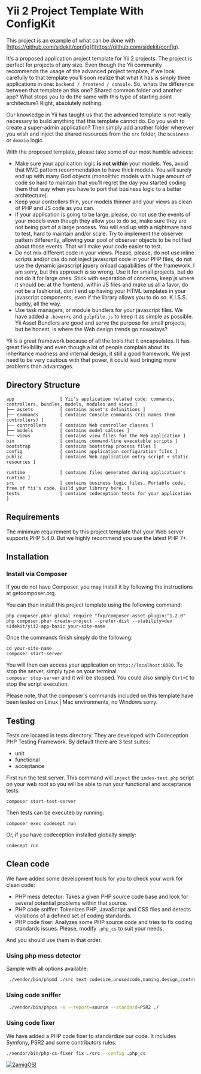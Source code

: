 # Yii 2 Project Template With ConfigKit

This project is an example of what can be done with 
[https://github.com/sidekit/config]()https://github.com/sidekit/config).

It's a proposed application project template for Yii 2 projects. The project is perfect for projects of any size. 
Even though the Yii community recommends the usage of the advanced project template, if we look carefully to that 
template you'll soon realize that what it has is simply three applications in one: `backend / frontend / console`. So, 
whats the difference between that template an this one? Shared common folder and another app? What stops you to do the 
same with this type of starting point architecture? Right, absolutely nothing.

Our knowledge in Yii has taught us that the advanced template is not really necessary to build anything that this 
template cannot do. Do you wish to create a super-admin application? Then simply add another folder wherever 
you wish and inject the shared resources from the `src` folder, the `business` or `domain` logic. 

With the proposed template, please take some of our most humble advices: 

- Make sure your application logic **is not within** your models. Yes, avoid that MVC pattern recommendation to have 
thick models. You will surely end up with many God objects (monolithic models with huge amount of code so hard to 
maintain that you'll regret the day you started coding them that way when you have to port that business logic to a 
better architecture).
- Keep your controllers thin, your models thinner and your views as clean of PHP and JS code as you can. 
- If your application is going to be large, please, do not use the events of your models even though they allow you to 
do so, make sure they are not being part of a large process. You will end up with a nightmare hard to test, hard to 
maintain and/or scale. Try to implement the observer pattern differently, allowing your pool of observer objects to be 
notified about those events. That will make your code easier to test.
- Do not mix different code in your views. Please, please, do not use inline scripts and/or css do not inject javascript 
code in your PHP files, do not use the dynamic javascript jquery onload capabilities of the framework. I am sorry, but 
this approach is so wrong. Use it for small projects, but do not do it for large ones. Stick with separation of concerns, 
keep js where it should be: at the frontend, within JS files and make us all a favor, do not be a fashionist, don't end 
up having your HTML templates in your javascript components, even if the library allows you to do so. K.I.S.S. buddy, 
all the way.
- Use task managers, or module bundlers for your javascript files. We have added a `.bowerrc` and `gulpfile.js` to keep 
it as simple as possible. Yii Asset Bundlers are good and serve the purpose for small projects, but be honest, is where
the Web design trends go nowadays?
  
Yii is a great framework because of all the tools that it encapsulates. It has great flexibility and even though a lot 
of people complain about its inheritance madness and internal design, it still a good framework. We just need to be 
very cautious with that power, it could lead bringing more problems than advantages. 


## Directory Structure
```
app                 [ Yii's application related code: commands, controllers, bundles, models, modules and views ]
├── assets          [ contains asset's definitions ]
├── commands        [ contains Console commands (Yii names them controllers) ]
├── controllers     [ contains Web controller classes ]
├── models          [ contains model calsses ]
└── views           [ contains view files for the Web application ]
bin                 [ contains command-line executable scripts ]
bootstrap           [ contains bootstrap process files ]
config              [ contains application configuration files ]
public              [ contains Web application entry script + static resources ]

runtime             [ contains files generated during application's runtime ]
src                 [ contains business logic files. Portable code, free of Yii's code. Build your library here. ]
tests               [ contains codeception tests for your application ]
```

## Requirements 

The minimum requirement by this project template that your Web server supports PHP 5.4.0. But we highly recommend you 
use the latest PHP 7+. 


## Installation 

### Install via Composer 

If you do not have Composer, you may install it by following the instructions at getcomposer.org.

You can then install this project template using the following command:

```
php composer.phar global require "fxp/composer-asset-plugin:^1.2.0"
php composer.phar create-project --prefer-dist --stability=dev sidekit/yii2-app-basic your-site-name
```

Once the commands finish simply do the following: 

```
cd your-site-name 
composer start-server 
```

You will then can access your application on `http://localhost:8080`. To stop the server, simply type on your terminal  
`composer stop-server` and it will be stopped. You could also simply `Ctrl+C` to stop the script execution. 

Please note, that the composer's commands included on this template have been tested on Linux | Mac environments, no 
Windows sorry. 


## Testing

Tests are located in tests directory. They are developed with Codeception PHP Testing Framework. By default there are 3 
test suites:

- unit
- functional
- acceptance

First run the test server. This command will `inject` the `index-test.php` script on your 
web root so you will be able to run your functional and acceptance tests: 

```
composer start-test-server 
```

Then tests can be executeb by running:
 
``` 
composer exec codecept run
```

Or, if you have codeception installed globally simply: 

```
codecept run 
```

## Clean code
 
We have added some development tools for you to check your work for clean code: 

- PHP mess detector: Takes a given PHP source code base and look for several potential problems within that source.
- PHP code sniffer: Tokenizes PHP, JavaScript and CSS files and detects violations of a defined set of coding standards.
- PHP code fixer: Analyzes some PHP source code and tries to fix coding standards issues. Please, modify `.php_cs` to 
  suit your needs. 

And you should use them in that order. 

### Using php mess detector

Sample with all options available:

```bash 
 ./vendor/bin/phpmd ./src text codesize,unusedcode,naming,design,controversial,cleancode
```

### Using code sniffer
 
```bash 
 ./vendor/bin/phpcs -s --report=source --standard=PSR2 ./
```

### Using code fixer

We have added a PHP code fixer to standardize our code. It includes Symfony, PSR2 and some contributors rules. 

```bash 
./vendor/bin/php-cs-fixer fix ./src --config .php_cs
```

[![2amigOS!](https://s.gravatar.com/avatar/55363394d72945ff7ed312556ec041e0?s=80)](http://www.2amigos.us) 
